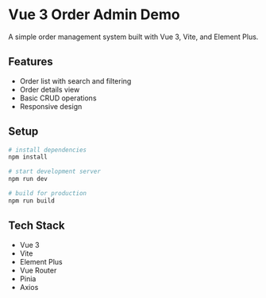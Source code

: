 # Vue 3 Order Admin Demo

A simple order management system built with Vue 3, Vite, and Element Plus.

## Features

- Order list with search and filtering
- Order details view
- Basic CRUD operations
- Responsive design

## Setup

```bash
# install dependencies
npm install

# start development server
npm run dev

# build for production
npm run build
```

## Tech Stack

- Vue 3
- Vite
- Element Plus
- Vue Router
- Pinia
- Axios